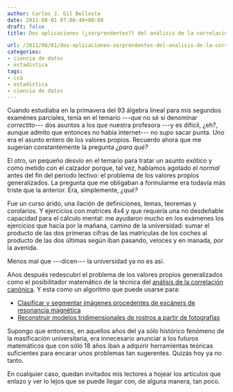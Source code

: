 ```yaml
---
author: Carlos J. Gil Bellosta
date: 2011-08-01 07:08:49+00:00
draft: false
title: Dos aplicaciones (¿sorprendentes?) del análisis de la correlación canónica

url: /2011/08/01/dos-aplicaciones-sorprendentes-del-analisis-de-la-correlacion-canonica/
categories:
- ciencia de datos
- estadística
tags:
- cca
- estadística
- ciencia de datos
---
```


Cuando estudiaba en la primavera del 93 álgebra lineal para mis segundos examénes parciales, tenía en el temario ---que no sé si denominar _correctito_--- dos asuntos a los que nuestra profesora ---y es difícil, ¿eh?, aunque admito que entonces no había internet--- no supo sacar punta. Uno era el asunto entero de los valores propios. Recuerdo ahora que me sugerían constantemente la pregunta _¿para qué?_

El otro, un pequeño desvío en el temario para tratar un asunto exótico y como metido con el calzador porque, tal vez, habíamos agotado el _normal_ antes del fin del periodo lectivo: el problema de los valores propios generalizados. La pregunta que me obligaban a formularme era todavía más triste que la anterior. Era, simplemente, _¿qué?_

Fue un curso árido, una ilación de definiciones, lemas, teoremas y corolarios. Y ejercicios con matrices 4x4 y que requería una no desdeñable capacidad para el cálculo mental: me ayudaron mucho en los exámenes los ejercicios que hacía por la mañana, camino de la universidad: sumar el producto de las dos primeras cifras de las matrículas de los coches al producto de las dos últimas según iban pasando, veloces y en manada, por la avenida.

Menos mal que ---dicen--- la universidad ya no es así.

Años después redescubrí el problema de los valores propios generalizados como el posibilitador matemático de la técnica del [análisis de la correlación canónica](http://es.wikipedia.org/wiki/An%C3%A1lisis_de_la_correlaci%C3%B3n_can%C3%B3nica). Y esta como un algoritmo que puede usarse para:



* [Clasificar y segmentar imágenes procedentes de escáners de resonancia magnética](http://citeseerx.ist.psu.edu/viewdoc/download?doi=10.1.1.97.3517&rep=rep1&type=pdf)
* [Reconstruir modelos tridimensionales de rostros a partir de fotografías](http://www.icg.tugraz.at/Members/bischof/publications/cca.pdf/)

Supongo que entonces, en aquellos años del ya sólo histórico fenómeno de la  masificación universitaria, era innecesario anunciar a los futuros matemáticos que con sólo 18 años iban a adquirir herramientas teóricas suficientes para encarar unos problemas tan sugerentes. Quizás hoy ya no tanto.

En cualquier caso, quedan invitados mis lectores a hojear los artículos que enlazo y ver lo lejos que se puede llegar con, de alguna manera, tan poco.
